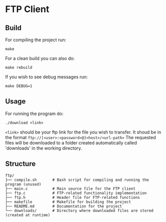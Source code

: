 # FTP Client
## Build
For compiling the project run:
```
make
```
For a clean build you can also do:
```
make rebuild
```
If you wish to see debug messages run:
```
make DEBUG=1
```
## Usage
For running the program do:
```
./download <link>
```
```<link>``` should be your ftp link for the file you wish to transfer. It shoud be in the format ```ftp://[<user>:<password>@]<host>/<url-path>```
The requested files will be downloaded to a folder created automatically called 'downloads' in the working directory.

## Structure
```
ftp/
├── compile.sh       # Bash script for compiling and running the program (unused)
├── main.c           # Main source file for the FTP client
├── ftp.c            # FTP-related functionality implementation
├── ftp.h            # Header file for FTP-related functions
├── makefile         # Makefile for building the project
├── README.md        # Documentation for the project
└── downloads/       # Directory where downloaded files are stored (created at runtime)
```
